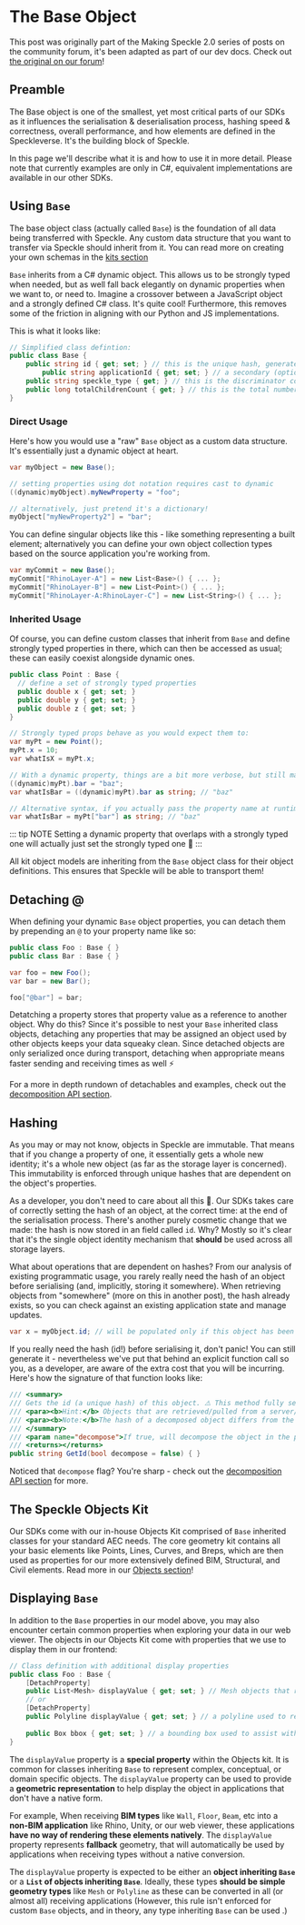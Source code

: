 # The Base Object

This post was originally part of the Making Speckle 2.0 series of posts on the community forum, it's been adapted as part of our dev docs. Check out [the original on our forum](https://speckle.community/t/core-2-0-the-base-object/782)!

## Preamble

The Base object is one of the smallest, yet most critical parts of our SDKs as it influences the serialisation & deserialisation process, hashing speed & correctness, overall performance, and how elements are defined in the Speckleverse. It's the building block of Speckle.

In this page we'll describe what it is and how to use it in more detail. Please note that currently examples are only in C#, equivalent implementations are available in our other SDKs.

## Using `Base`

The base object class (actually called `Base`) is the foundation of all data being transferred with Speckle. Any custom data structure that you want to transfer via Speckle should inherit from it. You can read more on creating your own schemas in the [kits section](/dev/kits)

`Base` inherits from a C# dynamic object. This allows us to be strongly typed when needed, but as well fall back elegantly on dynamic properties when we want to, or need to. Imagine a crossover between a JavaScript object and a strongly defined C# class. It's quite cool! Furthermore, this removes some of the friction in aligning with our Python and JS implementations.

This is what it looks like:

```csharp
// Simplified class defintion:
public class Base {
	public string id { get; set; } // this is the unique hash, generated from the serialized object
    	public string applicationId { get; set; } // a secondary (optional) identity value, for example the host application object id
	public string speckle_type { get; } // this is the discriminator comprised of assembly name and inheritence
	public long totalChildrenCount { get; } // this is the total number of detachable objects
}
```

### Direct Usage

Here's how you would use a "raw" `Base` object as a custom data structure. It's essentially just a dynamic object at heart.

```csharp
var myObject = new Base();

// setting properties using dot notation requires cast to dynamic
((dynamic)myObject).myNewProperty = "foo";

// alternatively, just pretend it's a dictionary!
myObject["myNewProperty2"] = "bar";
```

You can define singular objects like this - like something representing a built element; alternatively you can define your own object collection types based on the source application you're working from.

```csharp
var myCommit = new Base();
myCommit["RhinoLayer-A"] = new List<Base>() { ... };
myCommit["RhinoLayer-B"] = new List<Point>() { ... };
myCommit["RhinoLayer-A:RhinoLayer-C"] = new List<String>() { ... };
```

### Inherited Usage

Of course, you can define custom classes that inherit from `Base` and define strongly typed properties in there, which can then be accessed as usual; these can easily coexist alongside dynamic ones.

```csharp
public class Point : Base {
  // define a set of strongly typed properties
  public double x { get; set; }
  public double y { get; set; }
  public double z { get; set; }
}

// Strongly typed props behave as you would expect them to:
var myPt = new Point();
myPt.x = 10;
var whatIsX = myPt.x;

// With a dynamic property, things are a bit more verbose, but still manageable:
((dynamic)myPt).bar = "baz";
var whatIsBar = ((dynamic)myPt).bar as string; // "baz"

// Alternative syntax, if you actually pass the property name at runtime:
var whatIsBar = myPt["bar"] as string; // "baz"

```

::: tip NOTE
Setting a dynamic property that overlaps with a strongly typed one will actually just set the strongly typed one 🙂
:::

All kit object models are inheriting from the `Base` object class for their object definitions. This ensures that Speckle will be able to transport them!

## Detaching @

When defining your dynamic `Base` object properties, you can detach them by prepending an `@` to your property name like so:

```csharp
public class Foo : Base { }
public class Bar : Base { }

var foo = new Foo();
var bar = new Bar();

foo["@bar"] = bar;
```

Detatching a property stores that property value as a reference to another object. Why do this? Since it's possible to nest your `Base` inherited class objects, detaching any properties that may be assigned an object used by other objects keeps your data squeaky clean. Since detached objects are only serialized once during transport, detaching when appropriate means faster sending and receiving times as well ⚡ 

For a more in depth rundown of detachables and examples, check out the [decomposition API section](/dev/decomposition).

## Hashing

As you may or may not know, objects in Speckle are immutable. That means that if you change a property of one, it essentially gets a whole new identity; it's a whole new object (as far as the storage layer is concerned). This immutability is enforced through unique hashes that are dependent on the object's properties.

As a developer, you don't need to care about all this 🙌. Our SDKs takes care of correctly setting the hash of an object, at the correct time: at the end of the serialisation process. There's another purely cosmetic change that we made: the hash is now stored in an field called `id`. Why? Mostly so it's clear that it's the single object identity mechanism that **should** be used across all storage layers.

What about operations that are dependent on hashes? From our analysis of existing programmatic usage, you rarely really need the hash of an object before serialising (and, implicitly, storing it somewhere). When retrieving objects from "somewhere" (more on this in another post), the hash already exists, so you can check against an existing application state and manage updates.

```csharp
var x = myObject.id; // will be populated only if this object has been previously serialised!
```

If you really need the hash (id!) before serialising it, don't panic! You can still generate it - nevertheless we've put that behind an explicit function call so you, as a developer, are aware of the extra cost that you will be incurring. Here's how the signature of that function looks like:

```csharp
/// <summary>
/// Gets the id (a unique hash) of this object. ⚠️ This method fully serializes the object, which in the case of large objects (with many sub-objects), has a tangible cost.
/// <para><b>Hint:</b> Objects that are retrieved/pulled from a server/local cache do have an id (hash) property pre-populated.</para>
/// <para><b>Note:</b>The hash of a decomposed object differs from the hash of a non-decomposed object.</para>
/// </summary>
/// <param name="decompose">If true, will decompose the object in the process of hashing.</param>
/// <returns></returns>
public string GetId(bool decompose = false) { }
```

Noticed that `decompose` flag? You're sharp - check out the [decomposition API section](/dev/decomposition) for more.

## The Speckle Objects Kit

Our SDKs come with our in-house Objects Kit comprised of `Base` inherited classes for your standard AEC needs. The core geometry kit contains all your basic elements like Points, Lines, Curves, and Breps, which are then used as properties for our more extensively defined BIM, Structural, and Civil elements. Read more in our [Objects section](/dev/objects)!

## Displaying `Base`

In addition to the `Base` properties in our model above, you may also encounter certain common properties when exploring your data in our web viewer. The objects in our Objects Kit come with properties that we use to display them in our frontend:

```csharp
// Class definition with additional display properties
public class Foo : Base {
	[DetachProperty]
	public List<Mesh> displayValue { get; set; } // Mesh objects that represent the geometry of this Base object, e.g. used to render surfaces, or solid objects in our viewer
	// or
	[DetachProperty]
	public Polyline displayValue { get; set; } // a polyline used to render complex curve objects in our viewer
	
	public Box bbox { get; set; } // a bounding box used to assist with object selection in our viewer
}
```

The `displayValue` property is a **special property** within the Objects kit. It is common for classes inheriting `Base` to represent complex, conceptual, or domain specific objects.
The `displayValue` property can be used to provide a **geometric representation** to help display the object in applications that don't have a native form.

For example, When receiving **BIM types** like `Wall`, `Floor`, `Beam`, etc into a **non-BIM application** like Rhino, Unity, or our web viewer, these applications **have no way of rendering these elements natively**. The `displayValue` property represents **fallback** geometry, that will automatically be used by applications when receiving types without a native conversion.

The `displayValue` property is expected to be either an **object inheriting `Base`** or a **`List` of objects inheriting `Base`**.
Ideally, these types **should be simple geometry types** like `Mesh` or `Polyline` as these can be converted in all (or almost all) receiving applications (However, this rule isn't enforced for custom `Base` objects, and in theory, any type inheriting `Base` can be used .)

